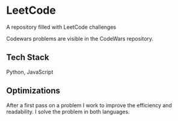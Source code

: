 
# LeetCode

A repository filled with LeetCode challenges

Codewars problems are visible in the CodeWars repository.

## Tech Stack

Python, JavaScript


## Optimizations

After a first pass on a problem I work to improve the efficiency and readability. I solve the problem in both languages.
